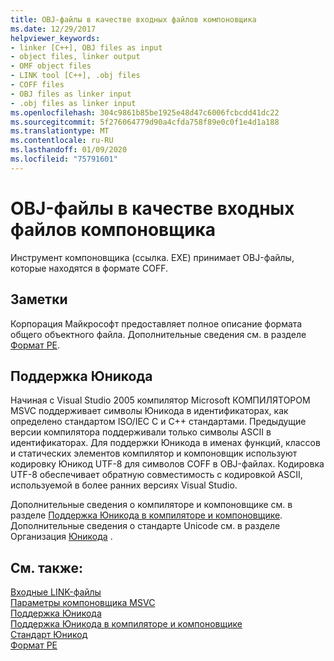 ```yaml
---
title: OBJ-файлы в качестве входных файлов компоновщика
ms.date: 12/29/2017
helpviewer_keywords:
- linker [C++], OBJ files as input
- object files, linker output
- OMF object files
- LINK tool [C++], .obj files
- COFF files
- OBJ files as linker input
- .obj files as linker input
ms.openlocfilehash: 304c9861b85be1925e48d47c6006fcbcdd41dc22
ms.sourcegitcommit: 5f276064779d90a4cfda758f89e0c0f1e4d1a188
ms.translationtype: MT
ms.contentlocale: ru-RU
ms.lasthandoff: 01/09/2020
ms.locfileid: "75791601"
---
```

# <a name="obj-files-as-linker-input"></a>OBJ-файлы в качестве входных файлов компоновщика

Инструмент компоновщика (ссылка. EXE) принимает OBJ-файлы, которые находятся в формате COFF.

## <a name="remarks"></a>Заметки

Корпорация Майкрософт предоставляет полное описание формата общего объектного файла. Дополнительные сведения см. в разделе [Формат PE](/windows/win32/Debug/pe-format).

## <a name="unicode-support"></a>Поддержка Юникода

Начиная с Visual Studio 2005 компилятор Microsoft КОМПИЛЯТОРОМ MSVC поддерживает символы Юникода в идентификаторах, как определено стандартом ISO/IEC C и C++ стандартами. Предыдущие версии компилятора поддерживали только символы ASCII в идентификаторах. Для поддержки Юникода в именах функций, классов и статических элементов компилятор и компоновщик используют кодировку Юникод UTF-8 для символов COFF в OBJ-файлах. Кодировка UTF-8 обеспечивает обратную совместимость с кодировкой ASCII, используемой в более ранних версиях Visual Studio.

Дополнительные сведения о компиляторе и компоновщике см. в разделе [Поддержка Юникода в компиляторе и компоновщике](unicode-support-in-the-compiler-and-linker.md). Дополнительные сведения о стандарте Unicode см. в разделе Организация [Юникода](https://home.unicode.org/) .

## <a name="see-also"></a>См. также:

[Входные LINK-файлы](link-input-files.md)<br/>
[Параметры компоновщика MSVC](linker-options.md)<br/>
[Поддержка Юникода](../../text/support-for-unicode.md)<br/>
[Поддержка Юникода в компиляторе и компоновщике](unicode-support-in-the-compiler-and-linker.md)<br/>
[Стандарт Юникод](https://home.unicode.org/)<br/>
[Формат PE](/windows/win32/Debug/pe-format)
